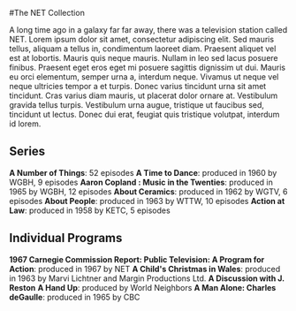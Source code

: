 #The NET Collection


A long time ago in a galaxy far far away, there was a television station called NET. Lorem ipsum dolor sit amet, consectetur adipiscing elit. Sed mauris tellus, aliquam a tellus in, condimentum laoreet diam. Praesent aliquet vel est at lobortis. Mauris quis neque mauris. Nullam in leo sed lacus posuere finibus. Praesent eget eros eget mi posuere sagittis dignissim ut dui. Mauris eu orci elementum, semper urna a, interdum neque. Vivamus ut neque vel neque ultricies tempor a et turpis. Donec varius tincidunt urna sit amet tincidunt. Cras varius diam mauris, ut placerat dolor ornare at. Vestibulum gravida tellus turpis. Vestibulum urna augue, tristique ut faucibus sed, tincidunt ut lectus. Donec dui erat, feugiat quis tristique volutpat, interdum id lorem.

## Series
**A Number of Things**: 52 episodes
**A Time to Dance**: produced in 1960 by WGBH, 9 episodes
**Aaron Copland : Music in the Twenties**: produced in 1965 by WGBH, 12 episodes
**About Ceramics**: produced in 1962 by WGTV, 6 episodes
**About People**: produced in 1963 by WTTW, 10 episodes
**Action at Law**: produced in 1958 by KETC, 5 episodes


## Individual Programs
**1967 Carnegie Commission Report: Public Television: A Program for Action**: produced in 1967 by NET
**A Child's Christmas in Wales**: produced in 1963 by Marvi Lichtner and Margin Productions Ltd.
**A Discussion with J. Reston**
**A Hand Up**: produced by World Neighbors
**A Man Alone: Charles deGaulle**: produced in 1965 by CBC